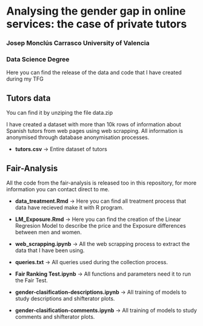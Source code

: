 # Analysing the gender gap in online services: the case of private tutors

### Josep Monclús Carrasco University of Valencia 
### Data Science Degree

Here you can find the release of the data and code that I have created during my TFG

## Tutors data

You can find it by unziping the file data.zip

I have created a dataset with more than 10k rows of information about Spanish tutors from web pages using web scrapping. All information is anonymised through database anonymisation processes. 

- **tutors.csv** -> Entire dataset of tutors

## Fair-Analysis

All the code from the fair-analysis is released too in this repository, for more information you can contact direct to me.

- **data_treatment.Rmd** -> Here you can find all treatment process that data have recieved make it with R program.

- **LM_Exposure.Rmd** -> Here you can find the creation of the Linear Regresion Model to describe the price and the Exposure differences between men and women.

- **web_scrapping.ipynb** -> All the web scrapping process to extract the data that I have been using.

- **queries.txt** -> All queries used during the collection process.

- **Fair Ranking Test.ipynb** -> All functions and parameters need it to run the Fair Test.

- **gender-clasification-descriptions.ipynb** -> All training of models to study descriptions and shifterator plots.

- **gender-clasification-comments.ipynb** -> All training of models to study comments and shifterator plots.
